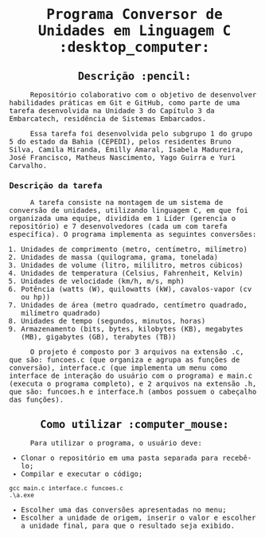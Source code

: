 <samp>
<h1 align="center"> Programa Conversor de Unidades em Linguagem C :desktop_computer: </h1>
  
<h2 align="center"> Descrição :pencil: </h2>

<p> &emsp;&emsp;&emsp;&emsp; Repositório colaborativo com o objetivo de desenvolver habilidades práticas em Git e GitHub, como parte de uma tarefa desenvolvida na Unidade 3 do Capítulo 3 da Embarcatech, residência de Sistemas Embarcados. 

<p> &emsp;&emsp;&emsp;&emsp; Essa tarefa foi desenvolvida pelo subgrupo 1 do grupo 5 do estado da Bahia (CEPEDI), pelos residentes Bruno Silva, Camila Miranda, Émilly Amaral, Isabela Madureira, José Francisco, Matheus Nascimento, Yago Guirra e Yuri Carvalho.

<h3> Descrição da tarefa </h3>

<p> &emsp;&emsp;&emsp;&emsp; A tarefa consiste na montagem de um sistema de conversão de unidades, utilizando linguagem C, em que foi organizada uma equipe, dividida em 1 Líder 
(gerencia o repositório) e 7 desenvolvedores (cada um com tarefa específica). O programa implementa as seguintes conversões:

1. Unidades de comprimento (metro, centímetro, milímetro)
2. Unidades de massa (quilograma, grama, tonelada)
3. Unidades de volume (litro, mililitro, metros cúbicos)
4. Unidades de temperatura (Celsius, Fahrenheit, Kelvin)
5. Unidades de velocidade (km/h, m/s, mph)
6. Potência (watts (W), quilowatts (kW), cavalos-vapor (cv ou hp))
7. Unidades de área (metro quadrado, centímetro quadrado, milímetro quadrado)
8. Unidades de tempo (segundos, minutos, horas)
9. Armazenamento (bits, bytes, kilobytes (KB), megabytes (MB), gigabytes (GB), terabytes (TB))

<p> &emsp;&emsp;&emsp;&emsp; O projeto é composto por 3 arquivos na extensão .c, que são: funcoes.c (que organiza e agrupa as funções de conversão), interface.c (que implementa um menu como interface de interação do usuário com o programa) e main.c (executa o programa completo), e 2 arquivos na extensão .h, que são: funcoes.h e interface.h (ambos possuem o cabeçalho das funções).

<h2></h2>
<h2 align="center"> Como utilizar :computer_mouse: </h2>

<p> &emsp;&emsp;&emsp;&emsp; Para utilizar o programa, o usuário deve:

- Clonar o repositório em uma pasta separada para recebê-lo;
- Compilar e executar o código;
```
gcc main.c interface.c funcoes.c
.\a.exe
```
- Escolher uma das conversões apresentadas no menu;
- Escolher a unidade de origem, inserir o valor e escolher a unidade final, para que o resultado seja exibido.
</samp>

